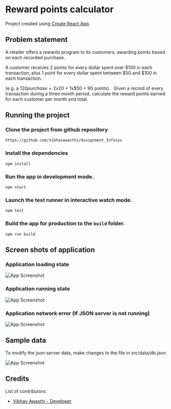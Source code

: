 # Reward points calculator

Project created using [Create React App](https://github.com/facebook/create-react-app).

## Problem statement

A retailer offers a rewards program to its customers, awarding points based on each recorded purchase.  

A customer receives 2 points for every dollar spent over $100 in each transaction, plus 1 point for every dollar spent between $50 and $100 in each transaction. 

(e.g. a $120 purchase = 2x$20 + 1x$50 = 90 points). 
  
Given a record of every transaction during a three month period, calculate the reward points earned for each customer per month and total. 

## Running the project

### Clone the project from github repository

`https://github.com/vibhavawasthi/Assignment_Infosys`

### Install the dependencies

`npm install`


### Run the app in development mode.

`npm start`

### Launch the test runner in interactive watch mode.

`npm test`

### Build the app for production to the `build` folder.

`npm run build`

## Screen shots of application

### Application loading state

![App Screenshot](https://drive.google.com/uc?export=view&id=1T7Z-shaSDCPgOlTWu9ob5lcv1GIrw88y)

### Application running state

![App Screenshot](https://drive.google.com/uc?export=view&id=1J-J4Bwq0-8k7-fX_Hgur782kXvAAaEtz)

### Application network error (If JSON server is not running)

![App Screenshot](https://drive.google.com/uc?export=view&id=1CJK3i4V-wZUPkst3KuOmnIfPxOsbs4Cp)

## Sample data

To modify the json-server data, make changes to the file in src/data/db.json

![App Screenshot](https://drive.google.com/uc?export=view&id=1VxYfhT1tN5fi5FJeSVEUsLcvs91Zd08w)

## Credits
List of contributors:
- [Vibhav Awasthi - Developer](vibhavawasthi54@gmail.com)
